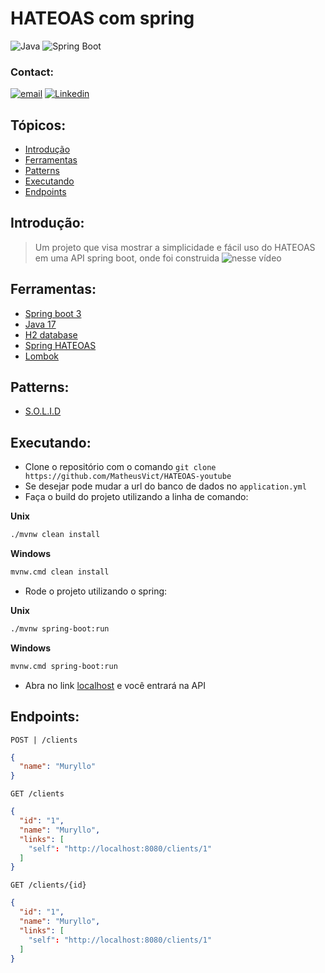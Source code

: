 # HATEOAS com spring
![Java](https://img.shields.io/badge/Java-17%2B-blue) 
![Spring Boot](https://img.shields.io/badge/Spring%20Boot-3-blue)  

### Contact:
[![email](https://img.shields.io/badge/Gmail-D14836?style=for-the-badge&logo=gmail&logoColor=white)](mailto:matheusvictorhenrique@gmailcom)
[![Linkedin](https://img.shields.io/badge/LinkedIn-0077B5?style=for-the-badge&logo=linkedin&logoColor=white)](https://www.linkedin.com/in/matheus-victor-henrique/)


## Tópicos:

- [Introdução](#introdução)
- [Ferramentas](#ferramentas)
- [Patterns](#patterns)
- [Executando](#executando)
- [Endpoints](#endpoints)

## Introdução:
> Um projeto que visa mostrar a simplicidade e fácil uso do HATEOAS em uma API spring boot, onde foi construida
![nesse vídeo](https://www.youtube.com/@matheusvictorhenrique)

## Ferramentas:
- [Spring boot 3](https://spring.io/projects/spring-boot)
- [Java 17](https://www.oracle.com/java/technologies/javase/jdk17-archive-downloads.html)
- [H2 database](https://www.h2database.com/html/main.html)
- [Spring HATEOAS](https://spring.io/projects/spring-hateoas)
- [Lombok](https://projectlombok.org/)

## Patterns:

- [S.O.L.I.D](https://medium.com/desenvolvendo-com-paixao/o-que-%C3%A9-solid-o-guia-completo-para-voc%C3%AA-entender-os-5-princ%C3%ADpios-da-poo-2b937b3fc530)

## Executando:

- Clone o repositório com o comando ```git clone https://github.com/MatheusVict/HATEOAS-youtube```
- Se desejar pode mudar a url do banco de dados no `application.yml`
- Faça o build do projeto utilizando a linha de comando:

**Unix**

```bash
./mvnw clean install
```

**Windows**

```bash
mvnw.cmd clean install
```

- Rode o projeto utilizando o spring:

**Unix**

```bash
./mvnw spring-boot:run
```

**Windows**

```bash
mvnw.cmd spring-boot:run
```

- Abra no link [localhost](http://localhost:8080) e você entrará na API

## Endpoints:

`POST | /clients`

```json
{
  "name": "Muryllo"
}
```

`GET /clients`

```json
{
  "id": "1",
  "name": "Muryllo",
  "links": [
    "self": "http://localhost:8080/clients/1"
  ]
}
```

`GET /clients/{id}`

```json
{
  "id": "1",
  "name": "Muryllo",
  "links": [
    "self": "http://localhost:8080/clients/1"
  ]
}
```

